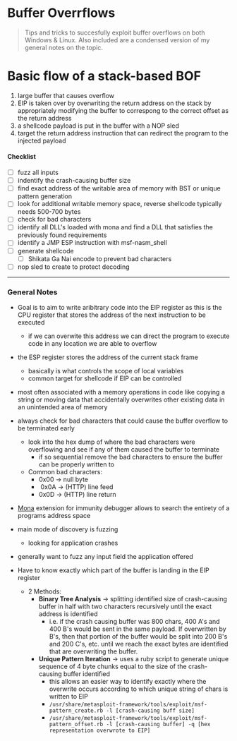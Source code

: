 # Buffer Overrflows
> Tips and tricks to succesfully exploit buffer overflows on both Windows & Linux. Also included are a condensed version of my general notes on the topic. 

# Basic flow of a stack-based BOF
1. large buffer that causes overflow
2. EIP is taken over by overwriting the return address on the stack by appropriately modifying the buffer to correspong to the correct offset as the return address
3. a shellcode payload is put in the buffer with a NOP sled
4. target the return address instruction that can redirect the program to the injected payload

#### Checklist
- [ ] fuzz all inputs
- [ ] indentify the crash-causing buffer size
- [ ] find exact address of the writable area of memory with BST or unique pattern generation
- [ ] look for additional writable memory space, reverse shellcode typically needs 500-700 bytes
- [ ] check for bad characters
- [ ] identify all DLL's loaded with mona and find a DLL that satisfies the previously found requirements
- [ ] identify a JMP ESP instruction with msf-nasm_shell
- [ ] generate shellcode
	- [ ] Shikata Ga Nai encode to prevent bad characters
- [ ] nop sled to create to protect decoding
---- 
### General Notes
- Goal is to aim to write aribitrary code into the EIP register as this is the CPU register that stores the address of the next instruction to be executed
	- if we can overwite this address we can direct the program to execute code in any location we are able to overflow

- the ESP register stores the address of the current stack frame
	- basically is what controls the scope of local variables
	- common target for shellcode if EIP can be controlled

- most often associated with a memory operations in code like copying a string or moving data that accidentally overwrites other existing data in an unintended area of memory

- always check for bad characters that could cause the buffer overflow to be terminated early
	- look into the hex dump of where the bad characters were overflowing and see if any of them caused the buffer to terminate
		- if so sequential remove the bad characters to ensure the buffer can be properly written to
	- Common bad characters: 
		- 0x00 -> null byte 
		-  0x0A -> (HTTP) line feed
		- 0x0D -> (HTTP) line return

- [Mona](https://github.com/corelan/mona) extension for immunity debugger allows to search the entirety of a programs address space 

- main mode of discovery is fuzzing
	- looking for application crashes
- generally want to fuzz any input field the application offered

- Have to know exactly which part of the buffer is landing in the EIP register
	- 2 Methods:
		- **Binary Tree Analysis** -> splitting identified size of crash-causing buffer in half with two characters recursively until the exact address is identified
			- i.e. if the crash causing buffer was 800 chars, 400 A's and 400 B's would be sent in the same payload. If overwritten by B's, then that portion of the buffer would be split into 200 B's and 200 C's, etc. until we reach the exact bytes are identified that are overwriting the buffer. 
		- **Unique Pattern Iteration** -> uses a ruby script to generate unique sequence of 4 byte chunks equal to the size of the crash-causing buffer identified
			- this allows an easier way to identify exactly where the overwrite occurs according to which unique string of chars is written to EIP
			- ```/usr/share/metasploit-framework/tools/exploit/msf-pattern_create.rb -l [crash-causing buff size]```
			- ```/usr/share/metasploit-framework/tools/exploit/msf-pattern_offset.rb -l [crash-causing buffer] -q [hex representation overwrote to EIP]```






